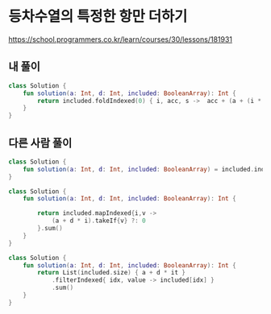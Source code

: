 # 등차수열의 특정한 항만 더하기

https://school.programmers.co.kr/learn/courses/30/lessons/181931

## 내 풀이
```kt
class Solution {
    fun solution(a: Int, d: Int, included: BooleanArray): Int {
        return included.foldIndexed(0) { i, acc, s ->  acc + (a + (i * d)) * if (s) 1 else 0 }
    }
}
```

## 다른 사람 풀이
```kt
class Solution {
    fun solution(a: Int, d: Int, included: BooleanArray) = included.indices.filter { included[it] }.sumOf { a + d * it }
}
```

```kt
class Solution {
    fun solution(a: Int, d: Int, included: BooleanArray): Int {

        return included.mapIndexed{i,v -> 
            (a + d * i).takeIf{v} ?: 0
        }.sum()
    }
}
```

```kt
class Solution {
    fun solution(a: Int, d: Int, included: BooleanArray): Int {
        return List(included.size) { a + d * it }
            .filterIndexed{ idx, value -> included[idx] }
            .sum()
    }
}
```
